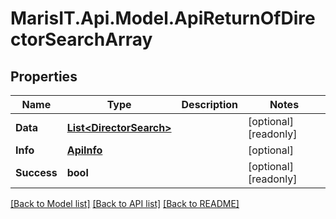 
# MarisIT.Api.Model.ApiReturnOfDirectorSearchArray

## Properties

Name | Type | Description | Notes
------------ | ------------- | ------------- | -------------
**Data** | [**List&lt;DirectorSearch&gt;**](DirectorSearch.md) |  | [optional] [readonly] 
**Info** | [**ApiInfo**](ApiInfo.md) |  | [optional] 
**Success** | **bool** |  | [optional] [readonly] 

[[Back to Model list]](../README.md#documentation-for-models)
[[Back to API list]](../README.md#documentation-for-api-endpoints)
[[Back to README]](../README.md)

